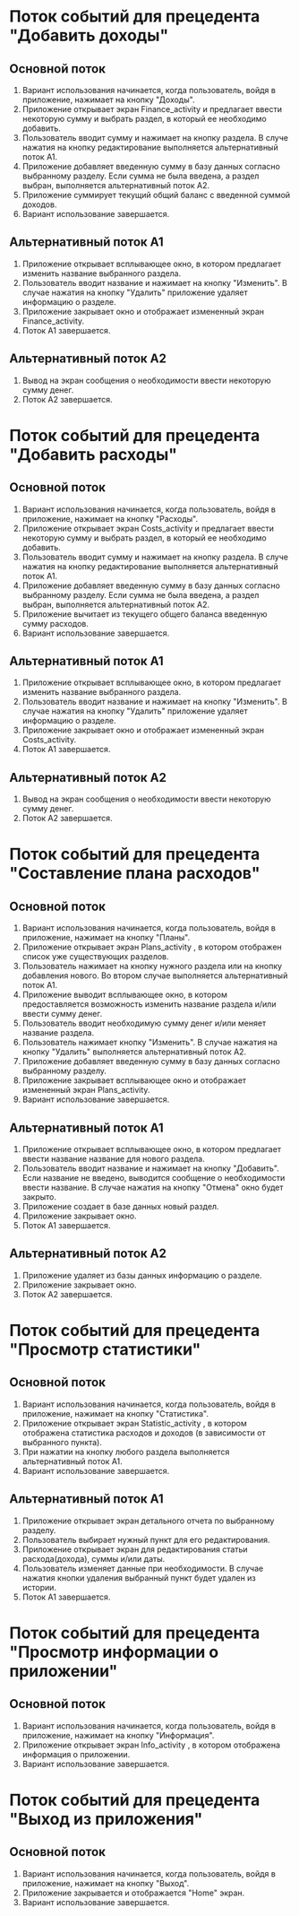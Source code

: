 # Поток событий для прецедента "Добавить доходы"
## Основной поток
   
  1. Вариант использования начинается, когда пользователь, войдя в приложение,
	     нажимает на кнопку "Доходы".
  2. Приложение открывает экран Finance_activity и предлагает ввести некоторую
             сумму и выбрать раздел, в который ее необходимо добавить.
  3. Пользователь вводит сумму и нажимает на кнопку раздела. В случе нажатия на кнопку 
	     редактирование выполняется альтернативный поток А1.
  4. Приложение добавляет введенную сумму в базу данных согласно выбранному разделу.
	     Если сумма не была введена, а раздел выбран, выполняется альтернативный
	     поток А2.
  5. Приложение суммирует текущий общий баланс с введенной суммой доходов.
  6. Вариант использование завершается.

## Альтернативный поток А1

  1. Приложение открывает всплывающее окно, в котором предлагает изменить название
	     выбранного раздела.
  2. Пользователь вводит название и нажимает на кнопку "Изменить".  В случае нажатия на 
	     кнопку "Удалить" приложение удаляет информацию о разделе.
  3. Приложение закрывает окно и отображает измененный экран Finance_activity. 
  4. Поток А1 завершается.

## Альтернативный поток А2

  1. Вывод на экран сообщения о необходимости ввести некоторую сумму денег. 
  2. Поток А2 завершается.

# Поток событий для прецедента "Добавить расходы"
## Основной поток
   
  1. Вариант использования начинается, когда пользователь, войдя в приложение,
	     нажимает на кнопку "Расходы".
  2. Приложение открывает экран Costs_activity и предлагает ввести некоторую
             сумму и выбрать раздел, в который ее необходимо добавить.
  3. Пользователь вводит сумму и нажимает на кнопку раздела. В случе нажатия на кнопку 
	     редактирование выполняется альтернативный поток А1.
  4. Приложение добавляет введенную сумму в базу данных согласно выбранному разделу.
	     Если сумма не была введена, а раздел выбран, выполняется альтернативный
	     поток А2.
  5. Приложение вычитает из текущего общего баланса введенную сумму расходов.
  6. Вариант использование завершается.

## Альтернативный поток А1

  1. Приложение открывает всплывающее окно, в котором предлагает изменить название
	     выбранного раздела.
  2. Пользователь вводит название и нажимает на кнопку "Изменить".  В случае нажатия на 
	     кнопку "Удалить" приложение удаляет информацию о разделе.
  3. Приложение закрывает окно и отображает измененный экран Costs_activity.
  4. Поток А1 завершается.

## Альтернативный поток А2

  1. Вывод на экран сообщения о необходимости ввести некоторую сумму денег. 
  2. Поток А2 завершается.

# Поток событий для прецедента "Составление плана расходов"
## Основной поток
   
  1. Вариант использования начинается, когда пользователь, войдя в приложение,
	     нажимает на кнопку "Планы".
  2. Приложение открывает экран Plans_activity , в котором отображен список
	     уже существующих разделов.
  3. Пользователь нажимает на кнопку нужного раздела или на кнопку добавления нового.
	     Во втором случае выполняется альтернативный поток А1.
  4. Приложение выводит всплывающее окно, в котором предоставляется возможность изменить
	     название раздела и/или ввести сумму денег.
  5. Пользователь вводит необходимую сумму денег и/или меняет название раздела.
  6. Пользователь нажимает кнопку "Изменить". В случае нажатия на кнопку "Удалить"
	     выполняется альтернативный поток А2.
  7. Приложение добавляет введенную сумму в базу данных согласно выбранному разделу.
  8. Приложение закрывает всплывающее окно и отображает измененный экран Plans_activity.
  9. Вариант использование завершается.

## Альтернативный поток А1

  1. Приложение открывает всплывающее окно, в котором предлагает ввести название
	     название для нового раздела.
  2. Пользователь вводит название и нажимает на кнопку "Добавить". Если название не введено,
	     выводится сообщение о необходимости ввести название. В случае нажатия на 
	     кнопку "Отмена" окно будет закрыто.
  3. Приложение создает в базе данных новый раздел.
  4. Приложение закрывает окно.
  5. Поток А1 завершается.

 ## Альтернативный поток А2

  1. Приложение удаляет из базы данных информацию о разделе.
  2. Приложение закрывает окно.
  3. Поток А2 завершается.

# Поток событий для прецедента "Просмотр статистики"
## Основной поток
   
  1. Вариант использования начинается, когда пользователь, войдя в приложение,
	     нажимает на кнопку "Статистика".
  2. Приложение открывает экран Statistic_activity , в котором отображена статистика
	     расходов и доходов (в зависимости от выбранного пункта).
  3. При нажатии на кнопку любого раздела выполняется альтернативный поток А1.
  6. Вариант использование завершается.

## Альтернативный поток А1

  1. Приложение открывает экран детального отчета по выбранному разделу.
  2. Пользователь выбирает нужный пункт для его редактирования. 
  3. Приложение открывает экран для редактирования статьи расхода(дохода), суммы и/или даты.
  4. Пользователь изменяет данные при необходимости. В случае нажатия кнопки удаления 
	     выбранный пункт будет удален из истории.
  5. Поток А1 завершается.

# Поток событий для прецедента "Просмотр информации о приложении"
## Основной поток
   
  1. Вариант использования начинается, когда пользователь, войдя в приложение,
	     нажимает на кнопку "Информация".
  2. Приложение открывает экран Info_activity , в котором отображена информация о
	     приложении.
  6. Вариант использование завершается.

# Поток событий для прецедента "Выход из приложения"
## Основной поток
   
  1. Вариант использования начинается, когда пользователь, войдя в приложение,
	     нажимает на кнопку "Выход".
  2. Приложение закрывается и отображается "Home" экран.
  6. Вариант использование завершается.
